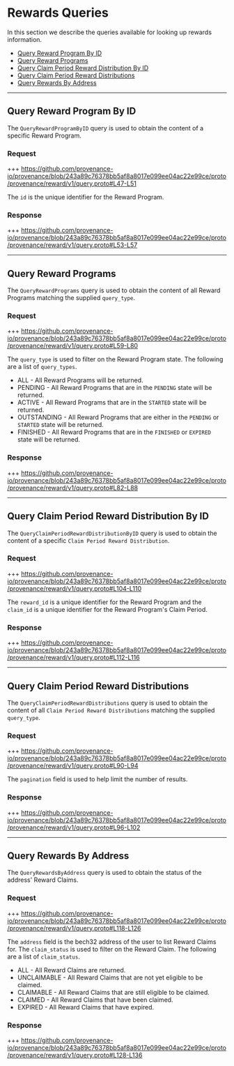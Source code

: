 <!--
order: 5
-->

# Rewards Queries
In this section we describe the queries available for looking up rewards information.

<!-- TOC 2 -->
  - [Query Reward Program By ID](#query-reward-program-by-id)
  - [Query Reward Programs](#query-reward-programs)
  - [Query Claim Period Reward Distribution By ID](#query-claim-period-reward-distribution-by-id)
  - [Query Claim Period Reward Distributions](#query-claim-period-reward-distributions)
  - [Query Rewards By Address](#query-rewards-by-address)


---
## Query Reward Program By ID
The `QueryRewardProgramByID` query is used to obtain the content of a specific Reward Program.

### Request
+++ https://github.com/provenance-io/provenance/blob/243a89c76378bb5af8a8017e099ee04ac22e99ce/proto/provenance/reward/v1/query.proto#L47-L51

The `id` is the unique identifier for the Reward Program.

### Response
+++ https://github.com/provenance-io/provenance/blob/243a89c76378bb5af8a8017e099ee04ac22e99ce/proto/provenance/reward/v1/query.proto#L53-L57


---
## Query Reward Programs
The `QueryRewardPrograms` query is used to obtain the content of all Reward Programs matching the supplied `query_type`.

### Request
+++ https://github.com/provenance-io/provenance/blob/243a89c76378bb5af8a8017e099ee04ac22e99ce/proto/provenance/reward/v1/query.proto#L59-L80

The `query_type` is used to filter on the Reward Program state. The following are a list of `query_types`.
* ALL - All Reward Programs will be returned.
* PENDING - All Reward Programs that are in the `PENDING` state will be returned.
* ACTIVE - All Reward Programs that are in the `STARTED` state will be returned.
* OUTSTANDING - All Reward Programs that are either in the `PENDING` or `STARTED` state will be returned.
* FINISHED - All Reward Programs that are in the `FINISHED` or `EXPIRED` state will be returned.

### Response
+++ https://github.com/provenance-io/provenance/blob/243a89c76378bb5af8a8017e099ee04ac22e99ce/proto/provenance/reward/v1/query.proto#L82-L88


---
## Query Claim Period Reward Distribution By ID
The `QueryClaimPeriodRewardDistributionByID` query is used to obtain the content of a specific `Claim Period Reward Distribution`.

### Request
+++ https://github.com/provenance-io/provenance/blob/243a89c76378bb5af8a8017e099ee04ac22e99ce/proto/provenance/reward/v1/query.proto#L104-L110

The `reward_id` is a unique identifier for the Reward Program and the `claim_id` is a unique identifier for the Reward Program's Claim Period.

### Response
+++ https://github.com/provenance-io/provenance/blob/243a89c76378bb5af8a8017e099ee04ac22e99ce/proto/provenance/reward/v1/query.proto#L112-L116


---
## Query Claim Period Reward Distributions
The `QueryClaimPeriodRewardDistributions` query is used to obtain the content of all `Claim Period Reward Distributions` matching the supplied `query_type`.

### Request
+++ https://github.com/provenance-io/provenance/blob/243a89c76378bb5af8a8017e099ee04ac22e99ce/proto/provenance/reward/v1/query.proto#L90-L94

The `pagination` field is used to help limit the number of results.

### Response
+++ https://github.com/provenance-io/provenance/blob/243a89c76378bb5af8a8017e099ee04ac22e99ce/proto/provenance/reward/v1/query.proto#L96-L102


---
## Query Rewards By Address
The `QueryRewardsByAddress` query is used to obtain the status of the address' Reward Claims.

### Request
+++ https://github.com/provenance-io/provenance/blob/243a89c76378bb5af8a8017e099ee04ac22e99ce/proto/provenance/reward/v1/query.proto#L118-L126

The `address` field is the bech32 address of the user to list Reward Claims for. The `claim_status` is used to filter on the Reward Claim. The following are a list of `claim_status`.
* ALL - All Reward Claims are returned.
* UNCLAIMABLE - All Reward Claims that are not yet eligible to be claimed.
* CLAIMABLE - All Reward Claims that are still eligible to be claimed.
* CLAIMED - All Reward Claims that have been claimed.
* EXPIRED - All Reward Claims that have expired.

### Response
+++ https://github.com/provenance-io/provenance/blob/243a89c76378bb5af8a8017e099ee04ac22e99ce/proto/provenance/reward/v1/query.proto#L128-L136
